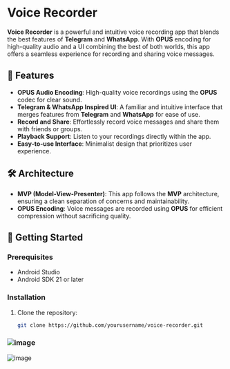 # Voice Recorder

**Voice Recorder** is a powerful and intuitive voice recording app that blends the best features of **Telegram** and **WhatsApp**. With **OPUS** encoding for high-quality audio and a UI combining the best of both worlds, this app offers a seamless experience for recording and sharing voice messages.

## 🎤 Features
- **OPUS Audio Encoding**: High-quality voice recordings using the **OPUS** codec for clear sound.
- **Telegram & WhatsApp Inspired UI**: A familiar and intuitive interface that merges features from **Telegram** and **WhatsApp** for ease of use.
- **Record and Share**: Effortlessly record voice messages and share them with friends or groups.
- **Playback Support**: Listen to your recordings directly within the app.
- **Easy-to-use Interface**: Minimalist design that prioritizes user experience.

## 🛠️ Architecture
- **MVP (Model-View-Presenter)**: This app follows the **MVP** architecture, ensuring a clean separation of concerns and maintainability.
- **OPUS Encoding**: Voice messages are recorded using **OPUS** for efficient compression without sacrificing quality.
  
## 🚀 Getting Started

### Prerequisites
- Android Studio
- Android SDK 21 or later

### Installation
1. Clone the repository:
   ```bash
   git clone https://github.com/yourusername/voice-recorder.git


### ![image](https://user-images.githubusercontent.com/47349044/98267896-2243da80-1fa1-11eb-8d83-78c0146ff80c.jpg)
![image](https://user-images.githubusercontent.com/47349044/98267881-1f48ea00-1fa1-11eb-939f-e7a5edd2a300.jpg)
